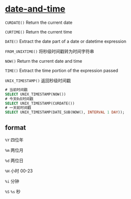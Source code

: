 # [date-and-time](https://dev.mysql.com/doc/refman/8.0/en/date-and-time-functions.html)

`CURDATE()` Return the current date

`CURTIME()` Return the current time

`DATE()` Extract the date part of a date or datetime expression

`FROM_UNIXTIME()` 将秒级时间戳转为时间字符串

`NOW()` Return the current date and time

`TIME()` Extract the time portion of the expression passed

`UNIX_TIMESTAMP()` 返回秒级时间戳

```sql
# 当前时间戳
SELECT UNIX_TIMESTAMP(NOW())
# 今天0点时间戳
SELECT UNIX_TIMESTAMP(CURDATE())
# 一天前时间戳
SELECT UNIX_TIMESTAMP(DATE_SUB(NOW(), INTERVAL 1 DAY));
```

## format

`%Y` 四位年

`%m` 两位月

`%d` 两位日

`%H` 小时 00-23

`%i` 分钟

`%S` `%s` 秒
